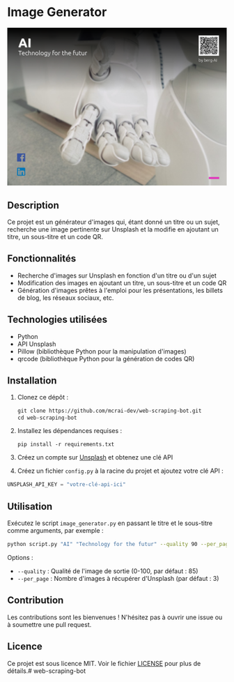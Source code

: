 # Image Generator

![Screenshot du générateur d'images](exported_files/AI_4.png)

## Description

Ce projet est un générateur d'images qui, étant donné un titre ou un sujet, recherche une image pertinente sur Unsplash et la modifie en ajoutant un titre, un sous-titre et un code QR.

## Fonctionnalités

* Recherche d'images sur Unsplash en fonction d'un titre ou d'un sujet
* Modification des images en ajoutant un titre, un sous-titre et un code QR
* Génération d'images prêtes à l'emploi pour les présentations, les billets de blog, les réseaux sociaux, etc.

## Technologies utilisées

* Python
* API Unsplash
* Pillow (bibliothèque Python pour la manipulation d'images)
* qrcode (bibliothèque Python pour la génération de codes QR)

## Installation

1. Clonez ce dépôt :
   ```
   git clone https://github.com/mcrai-dev/web-scraping-bot.git
   cd web-scraping-bot
   ```

2. Installez les dépendances requises :
   ```
   pip install -r requirements.txt
   ```

3. Créez un compte sur [Unsplash](https://unsplash.com/developers) et obtenez une clé API

4. Créez un fichier `config.py` à la racine du projet et ajoutez votre clé API :

```python
UNSPLASH_API_KEY = "votre-clé-api-ici"
```

## Utilisation

Exécutez le script `image_generator.py` en passant le titre et le sous-titre comme arguments, par exemple :

```sh
python script.py "AI" "Technology for the futur" --quality 90 --per_page 5
```

Options :
- `--quality` : Qualité de l'image de sortie (0-100, par défaut : 85)
- `--per_page` : Nombre d'images à récupérer d'Unsplash (par défaut : 3)

## Contribution

Les contributions sont les bienvenues ! N'hésitez pas à ouvrir une issue ou à soumettre une pull request.

## Licence

Ce projet est sous licence MIT. Voir le fichier [LICENSE](LICENSE) pour plus de détails.# web-scraping-bot
